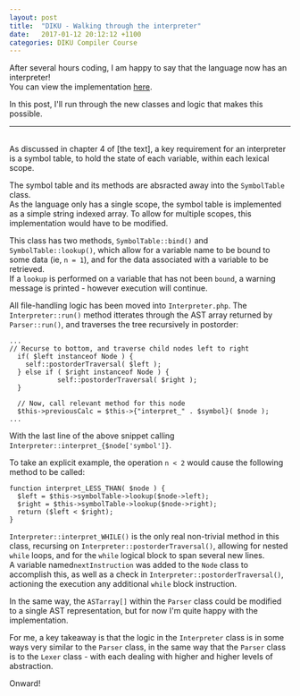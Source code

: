 ```yaml
---
layout: post
title:  "DIKU - Walking through the interpreter"
date:   2017-01-12 20:12:12 +1100
categories: DIKU Compiler Course
---
```


After several hours coding, I am happy to say that the language now has an interpreter!  
You can view the implementation [here].

[here]: https://github.com/troydaniels/DIKU-Compiler-Course/blob/master/src/Interpreter.php

In this post, I'll run through the new classes and logic that makes this possible.

---
<br>
As discussed in chapter 4 of [the text], a key requirement for an interpreter is a symbol table, to hold the state of each variable, within each lexical scope.

[the text]: http://www.diku.dk/~torbenm/Basics/basics_lulu2.pdf

The symbol table and its methods are absracted away into the ```SymbolTable``` class.  
As the language only has a single scope, the symbol table is implemented as a simple string indexed array. To allow for multiple scopes, this implementation would have to be modified. 

This class has two methods, ```SymbolTable::bind()``` and ```SymbolTable::lookup()```, which allow for a variable name to be bound to some data (ie, ```n = 1```), and for the data associated with a variable to be retrieved.  
If a ```lookup``` is performed on a variable that has not been ```bound```, a warning message is printed - however execution will continue.

All file-handling logic has been moved into ```Interpreter.php```.
The ```Interpreter::run()``` method itterates through the AST array returned by ```Parser::run()```, and traverses the tree recursively in postorder:

```
...
// Recurse to bottom, and traverse child nodes left to right
  if( $left instanceof Node ) {
    self::postorderTraversal( $left );
  } else if ( $right instanceof Node ) {
            self::postorderTraversal( $right );
  }

  // Now, call relevant method for this node
  $this->previousCalc = $this->{"interpret_" . $symbol}( $node );
...
```

With the last line of the above snippet calling ```Interpreter::interpret_{$node['symbol']}```.

To take an explicit example, the operation ```n < 2``` would cause the following method to be called:

```
function interpret_LESS_THAN( $node ) {
  $left = $this->symbolTable->lookup($node->left);
  $right = $this->symbolTable->lookup($node->right);
  return ($left < $right);       
}
```

```Interpreter::interpret_WHILE()``` is the only real non-trivial method in this class, recursing on ```Interpreter::postorderTraversal()```, allowing for nested ```while``` loops, and for the ```while``` logical block to span several new lines.  
A variable named```nextInstruction``` was added to the ```Node``` class to accomplish this, as well as a check in ```Interpreter::postorderTraversal()```, actioning the execution any additional ```while``` block instruction.

In the same way, the ```ASTarray[]``` within the ```Parser``` class could be modified to a single AST representation, but for now I'm quite happy with the implementation.

For me, a key takeaway is that the logic in the ```Interpreter``` class is in some ways very similar to the ```Parser``` class, in the same way that the ```Parser``` class is to the ```Lexer``` class - with each dealing with higher and higher levels of abstraction.


Onward!